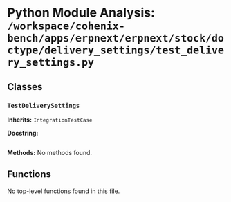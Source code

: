 # Python Module Analysis: `/workspace/cohenix-bench/apps/erpnext/erpnext/stock/doctype/delivery_settings/test_delivery_settings.py`

## Classes

### `TestDeliverySettings`
**Inherits:** `IntegrationTestCase`


**Docstring:**
```

```

**Methods:**
No methods found.




## Functions

No top-level functions found in this file.
